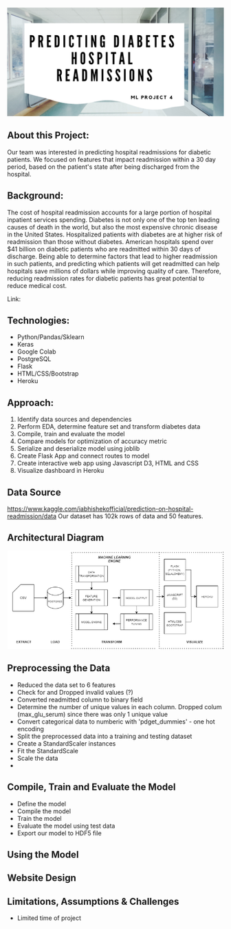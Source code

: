 ![header](static/images/github_header.png)

## About this Project:
Our team was interested in predicting hospital readmissions for diabetic patients. We focused on features that impact readmission within a 30 day period, based on the patient's state after being discharged from the hospital. 

## Background: 
The cost of hospital readmission accounts for a large portion of hospital inpatient services spending. Diabetes is not only one of the top ten leading causes of death in the world, but also the most expensive chronic disease in the United States. Hospitalized patients with diabetes are at higher risk of readmission than those without diabetes. American hospitals spend over $41 billion on diabetic patients who are readmitted within 30 days of discharge. Being able to determine factors that lead to higher readmission in such patients, and predicting which patients will get readmitted can help hospitals save millions of dollars while improving quality of care. Therefore, reducing readmission rates for diabetic patients has great potential to reduce medical cost. 

Link: 

## Technologies: 
- Python/Pandas/Sklearn
- Keras
- Google Colab
- PostgreSQL
- Flask
- HTML/CSS/Bootstrap
- Heroku 

## Approach: 
1. Identify data sources and dependencies
2. Perform EDA, determine feature set and transform diabetes data
3. Compile, train and evaluate the model
4. Compare models for optimization of accuracy metric
5. Serialize and deserialize model using joblib
6. Create Flask App and connect routes to model
7. Create interactive web app using Javascript D3, HTML and CSS
8. Visualize dashboard in Heroku

## Data Source
https://www.kaggle.com/iabhishekofficial/prediction-on-hospital-readmission/data 
Our dataset has 102k rows of data and 50 features. 

## Architectural Diagram
![header](static/images/ml_architecture.png)

## Preprocessing the Data
- Reduced the data set to 6 features
- Check for and Dropped invalid values (?)
- Converted readmitted column to binary field
- Determine the number of unique values in each column.  Dropped colum (max_glu_serum) since there was only 1 unique value
- Convert categorical data to numberic with 'pdget_dummies' - one hot encoding
- Split the preprocessed data into a training and testing dataset
- Create a StandardScaler instances
- Fit the StandardScale
- Scale the data
-
## Compile, Train and Evaluate the Model

- Define the model 
- Compile the model
- Train the model
- Evaluate the model using test data
- Export our model to HDF5 file

## Using the Model

## Website Design

## Limitations, Assumptions & Challenges
- Limited time of project




